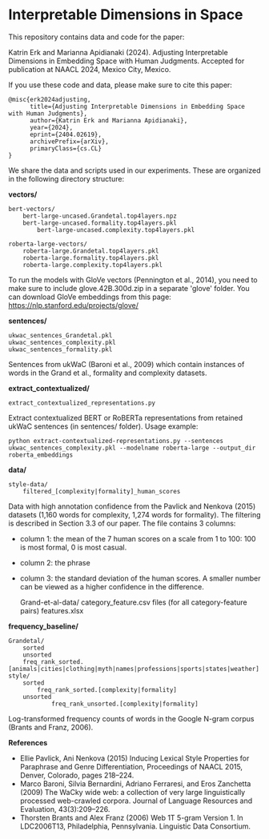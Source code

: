 # Interpretable Dimensions in Space

This repository contains data and code for the paper:

Katrin Erk and Marianna Apidianaki (2024). Adjusting Interpretable Dimensions in Embedding Space with Human Judgments. Accepted for publication at NAACL 2024, Mexico City, Mexico.

If you use these code and data, please make sure to cite this paper:

```
@misc{erk2024adjusting,
      title={Adjusting Interpretable Dimensions in Embedding Space with Human Judgments}, 
      author={Katrin Erk and Marianna Apidianaki},
      year={2024},
      eprint={2404.02619},
      archivePrefix={arXiv},
      primaryClass={cs.CL}
}
```

We share the data and scripts used in our experiments. These are organized in the following directory structure:

**vectors/**

	bert-vectors/
 		bert-large-uncased.Grandetal.top4layers.npz
   		bert-large-uncased.formality.top4layers.pkl
    		bert-large-uncased.complexity.top4layers.pkl
	
 	roberta-large-vectors/
		roberta-large.Grandetal.top4layers.pkl
 		roberta-large.formality.top4layers.pkl
  		roberta-large.complexity.top4layers.pkl

To run the models with GloVe vectors (Pennington et al., 2014), you need to make sure to include glove.42B.300d.zip in a separate 'glove' folder. 
You can download GloVe embeddings from this page: https://nlp.stanford.edu/projects/glove/

 **sentences/**
 
 	ukwac_sentences_Grandetal.pkl
  	ukwac_sentences_complexity.pkl
   	ukwac_sentences_formality.pkl

Sentences from ukWaC (Baroni et al., 2009) which contain instances of words in the Grand et al., formality and complexity datasets.

**extract_contextualized/**
  	
	extract_contextualized_representations.py

Extract contextualized BERT or RoBERTa representations from retained ukWaC sentences (in sentences/ folder). Usage example: 

```
python extract-contextualized-representations.py --sentences ukwac_sentences_complexity.pkl --modelname roberta-large --output_dir roberta_embeddings
```

  **data/**
  
 	style-data/
		filtered_[complexity|formality]_human_scores

Data with high annotation confidence from the Pavlick and Nenkova (2015) datasets (1,160 words for complexity, 1,274 words for formality). The filtering is described in Section 3.3 of our paper. The file contains 3 columns:
* column 1: the mean of the 7 human scores on a scale from 1 to 100: 100 is most formal, 0 is most casual.
* column 2: the phrase
* column 3: the standard deviation of the human scores. A smaller number can be viewed as a higher confidence in the difference.  

	Grand-et-al-data/
 		category_feature.csv files (for all category-feature pairs)
   		features.xlsx


**frequency_baseline/**
  
	Grandetal/
 		sorted
   		unsorted
 		freq_rank_sorted.[animals|cities|clothing|myth|names|professions|sports|states|weather]
	style/
 		sorted
   			freq_rank_sorted.[complexity|formality]
   		unsorted
     			freq_rank_unsorted.[complexity|formality]

Log-transformed frequency counts of words in the Google N-gram corpus (Brants and Franz, 2006). 

  
**References**

- Ellie Pavlick, Ani Nenkova (2015) Inducing Lexical Style Properties for Paraphrase and Genre Differentiation, Proceedings of NAACL 2015, Denver, Colorado, pages 218–224. 
- Marco Baroni, Silvia Bernardini, Adriano Ferraresi, and Eros Zanchetta (2009) The WaCky wide web: a collection of very large linguistically processed web-crawled corpora. Journal of Language Resources and Evaluation, 43(3):209–226.
- Thorsten Brants and Alex Franz (2006) Web 1T 5-gram Version 1. In LDC2006T13, Philadelphia, Pennsylvania. Linguistic Data Consortium.
